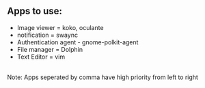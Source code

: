 ## Apps to use:
- Image viewer = koko, oculante
- notification = swaync
- Authentication agent - gnome-polkit-agent
- File manager = Dolphin
- Text Editor = vim
<br>
Note: Apps seperated by comma have high priority from left to right

